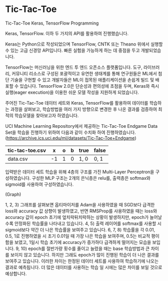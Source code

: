 # Tic-Tac-Toe
Tic-Tac-Toe Keras, TensorFlow Programming

Keras, TensorFlow. 이하 두 가지의 API를 활용하여 진행했습니다.

 Keras는 Python으로 작성되었으며 TensorFlow, CNTK 또는 Theano 위에서 실행할 수 있는 고급 신경망 API입니다. 빠른 실험을 가능하게 하는 데 중점을 두고 개발되었습니다.
 
 TensorFlow는 머신러닝을 위한 엔드 투 엔드 오픈소스 플랫폼입니다. 도구, 라이브러리, 커뮤니티 리소스로 구성된 포괄적이고 유연한 생태계를 통해 연구원들은 ML에서 첨단 기술을 구현할 수 있고 개발자들은 ML이 접목된 애플리케이션을 손쉽게 빌드 및 배포할 수 있습니다. TensorFlow 2.0은 단순성과 편의성에 초점을 두며, Keras와 즉시 실행(eager execution)을 이용한 쉬운 모델 작성을 지원하게 되었습니다.
 
 주어진 Tic-Tac-Toe 데이터 세트와 Keras, TensorFlow를 활용하여 데이터를 학습하는 과정을 살펴보고, 학습방법을 여러 가지 방향으로 변경한 후 나온 결과를 검증하여 최적의 학습모델을 찾아보고자 하였습니다.

UCI Machine Learning Repository에서 제공하는 Tic-Tac-Toe Endgame Data Set을 학습을 진행하기 위하여 다음과 같이 수치화 하여 진행하였습니다.
(https://archive.ics.uci.edu/ml/datasets/Tic-Tac-Toe+Endgame)


|tic-tac-toe.csv|x|o|b|true|false|
|---|---|---|---|---|---|
|data.csv|-1|1|0|1, 0|0, 1|

입력받은 데이터 세트 학습을 위해 4층의 구조를 가진 Multi-Layer Perceptron을 구성하였습니다. 구성한 MLP 구조는 2개의 은닉층은 relu를, 출력층은 softmax와 sigmoid를 사용하여 구성하였습니다.

(Graph)

 1, 2, 3) 그래프를 살펴보면 옵티마이저를 Adam을 사용하였을 때 SGD보다 급격한 loss와 accuracy 값 상향이 발생하였고, 반면 RMSProp를 사용하였을 때는 loss와 accuracy 값이 epoch 초기에 엎치락뒤치락하는 상황이 발생하지만, epoch가 늘어날수록 안정화된 학습률을 나타내고 있습니다.
 4, 5) 출력 레이어를 softmax를 사용할 시 sigmoid보다 약간 더 나은 학습률을 보여주고 있습니다.
 6, 7, 8) 학습률을 각 0.01, 0.5, 1로 진행하였을 시 초기 0.01일 때 가장 나은 학습을 보여주며, 0.5는 비교적 평이함을 보였고, 1일시 학습 초기에 accuracy가 증가하다 급격하게 떨어지는 모습을 보입니다.
 9, 10) epoch를 절반가량 횟수를 줄이고 늘렸을 때는 base 학습방법과 큰 차이를 보이지 않고 있습니다. 하지만 그래도 epoch가 많이 진행된 학습이 더 나은 결과를 보여주고 있습니다. 이러한 차이는 한정된 데이터 세트를 사용하여 학습하기에 나오는 결과로 예측됩니다. 더 많은 데이터를 사용하는 학습 일 시에는 많은 차이를 보일 것으로 예상합니다.
